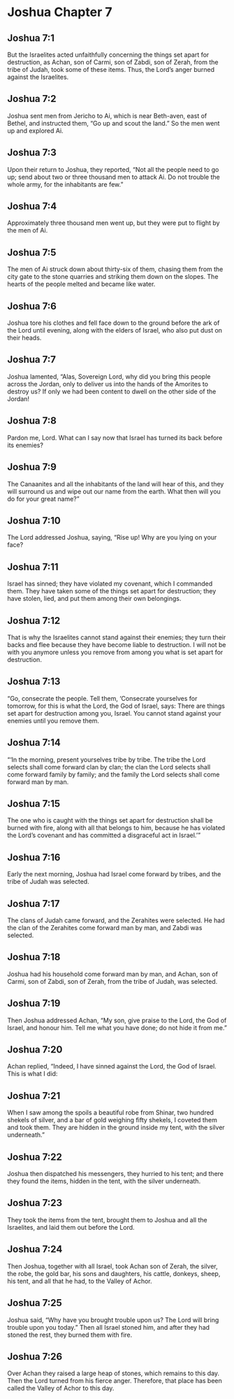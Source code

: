# Joshua Chapter 7

## Joshua 7:1

But the Israelites acted unfaithfully concerning the things set apart for destruction, as Achan, son of Carmi, son of Zabdi, son of Zerah, from the tribe of Judah, took some of these items. Thus, the Lord’s anger burned against the Israelites.

## Joshua 7:2

Joshua sent men from Jericho to Ai, which is near Beth-aven, east of Bethel, and instructed them, “Go up and scout the land.” So the men went up and explored Ai.

## Joshua 7:3

Upon their return to Joshua, they reported, “Not all the people need to go up; send about two or three thousand men to attack Ai. Do not trouble the whole army, for the inhabitants are few.”

## Joshua 7:4

Approximately three thousand men went up, but they were put to flight by the men of Ai.

## Joshua 7:5

The men of Ai struck down about thirty-six of them, chasing them from the city gate to the stone quarries and striking them down on the slopes. The hearts of the people melted and became like water.

## Joshua 7:6

Joshua tore his clothes and fell face down to the ground before the ark of the Lord until evening, along with the elders of Israel, who also put dust on their heads.

## Joshua 7:7

Joshua lamented, “Alas, Sovereign Lord, why did you bring this people across the Jordan, only to deliver us into the hands of the Amorites to destroy us? If only we had been content to dwell on the other side of the Jordan!

## Joshua 7:8

Pardon me, Lord. What can I say now that Israel has turned its back before its enemies?

## Joshua 7:9

The Canaanites and all the inhabitants of the land will hear of this, and they will surround us and wipe out our name from the earth. What then will you do for your great name?”

## Joshua 7:10

The Lord addressed Joshua, saying, “Rise up! Why are you lying on your face?

## Joshua 7:11

Israel has sinned; they have violated my covenant, which I commanded them. They have taken some of the things set apart for destruction; they have stolen, lied, and put them among their own belongings.

## Joshua 7:12

That is why the Israelites cannot stand against their enemies; they turn their backs and flee because they have become liable to destruction. I will not be with you anymore unless you remove from among you what is set apart for destruction.

## Joshua 7:13

“Go, consecrate the people. Tell them, ‘Consecrate yourselves for tomorrow, for this is what the Lord, the God of Israel, says: There are things set apart for destruction among you, Israel. You cannot stand against your enemies until you remove them.

## Joshua 7:14

“‘In the morning, present yourselves tribe by tribe. The tribe the Lord selects shall come forward clan by clan; the clan the Lord selects shall come forward family by family; and the family the Lord selects shall come forward man by man.

## Joshua 7:15

The one who is caught with the things set apart for destruction shall be burned with fire, along with all that belongs to him, because he has violated the Lord’s covenant and has committed a disgraceful act in Israel.’”

## Joshua 7:16

Early the next morning, Joshua had Israel come forward by tribes, and the tribe of Judah was selected.

## Joshua 7:17

The clans of Judah came forward, and the Zerahites were selected. He had the clan of the Zerahites come forward man by man, and Zabdi was selected.

## Joshua 7:18

Joshua had his household come forward man by man, and Achan, son of Carmi, son of Zabdi, son of Zerah, from the tribe of Judah, was selected.

## Joshua 7:19

Then Joshua addressed Achan, “My son, give praise to the Lord, the God of Israel, and honour him. Tell me what you have done; do not hide it from me.”

## Joshua 7:20

Achan replied, “Indeed, I have sinned against the Lord, the God of Israel. This is what I did:

## Joshua 7:21

When I saw among the spoils a beautiful robe from Shinar, two hundred shekels of silver, and a bar of gold weighing fifty shekels, I coveted them and took them. They are hidden in the ground inside my tent, with the silver underneath.”

## Joshua 7:22

Joshua then dispatched his messengers, they hurried to his tent; and there they found the items, hidden in the tent, with the silver underneath.

## Joshua 7:23

They took the items from the tent, brought them to Joshua and all the Israelites, and laid them out before the Lord.

## Joshua 7:24

Then Joshua, together with all Israel, took Achan son of Zerah, the silver, the robe, the gold bar, his sons and daughters, his cattle, donkeys, sheep, his tent, and all that he had, to the Valley of Achor.

## Joshua 7:25

Joshua said, “Why have you brought trouble upon us? The Lord will bring trouble upon you today.” Then all Israel stoned him, and after they had stoned the rest, they burned them with fire.

## Joshua 7:26

Over Achan they raised a large heap of stones, which remains to this day. Then the Lord turned from his fierce anger. Therefore, that place has been called the Valley of Achor to this day.
